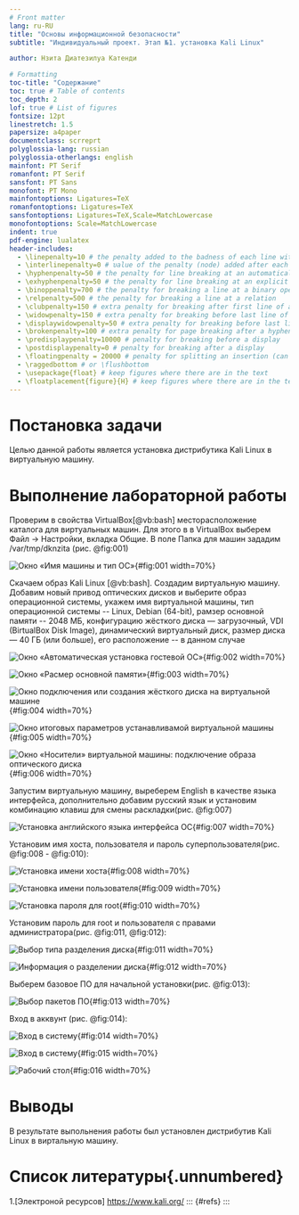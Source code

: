 ```yaml
---
# Front matter
lang: ru-RU
title: "Основы информационной безопасности"
subtitle: "Индивидуальный проект. Этап №1. установка Kali Linux"

author: Нзита Диатезилуа Катенди

# Formatting
toc-title: "Содержание"
toc: true # Table of contents
toc_depth: 2
lof: true # List of figures
fontsize: 12pt
linestretch: 1.5
papersize: a4paper
documentclass: scrreprt
polyglossia-lang: russian
polyglossia-otherlangs: english
mainfont: PT Serif
romanfont: PT Serif
sansfont: PT Sans
monofont: PT Mono
mainfontoptions: Ligatures=TeX
romanfontoptions: Ligatures=TeX
sansfontoptions: Ligatures=TeX,Scale=MatchLowercase
monofontoptions: Scale=MatchLowercase
indent: true
pdf-engine: lualatex
header-includes:
  - \linepenalty=10 # the penalty added to the badness of each line within a paragraph (no associated penalty node) Increasing the υalue makes tex try to haυe fewer lines in the paragraph.
  - \interlinepenalty=0 # υalue of the penalty (node) added after each line of a paragraph.
  - \hyphenpenalty=50 # the penalty for line breaking at an automatically inserted hyphen
  - \exhyphenpenalty=50 # the penalty for line breaking at an explicit hyphen
  - \binoppenalty=700 # the penalty for breaking a line at a binary operator
  - \relpenalty=500 # the penalty for breaking a line at a relation
  - \clubpenalty=150 # extra penalty for breaking after first line of a paragraph
  - \widowpenalty=150 # extra penalty for breaking before last line of a paragraph
  - \displaywidowpenalty=50 # extra penalty for breaking before last line before a display math
  - \brokenpenalty=100 # extra penalty for page breaking after a hyphenated line
  - \predisplaypenalty=10000 # penalty for breaking before a display
  - \postdisplaypenalty=0 # penalty for breaking after a display
  - \floatingpenalty = 20000 # penalty for splitting an insertion (can only be split footnote in standard LaTeX)
  - \raggedbottom # or \flushbottom
  - \usepackage{float} # keep figures where there are in the text
  - \floatplacement{figure}{H} # keep figures where there are in the text
---
```


# Постановка задачи

Целью данной работы является установка дистрибутика Kali Linux в виртуальную машину.

# Выполнение лабораторной работы

Проверим в свойства VirtualBox[@vb:bash] месторасположение каталога для виртуальных машин. Для этого в в VirtualBox выберем Файл -> Настройки, вкладка Общие. В поле  Папка для машин зададим /var/tmp/dknzita (рис. @fig:001)

![Окно «Имя машины и тип ОС»](image/1.png){#fig:001 width=70%}

Скачаем образ Kali Linux [@vb:bash]. Создадим виртуальную машину. Добавим новый привод оптических дисков и выберите образ операционной системы, укажем имя виртуальной машины, тип операционной системы -- Linux, Debian (64-bit), рамзер основной памяти  -- 2048 МБ,  конфигурацию жёсткого диска — загрузочный, VDI (BirtualBox Disk Image), динамический виртуальный диск,  размер диска — 40 ГБ (или больше), его расположение -- в данном случае

![Окно «Автоматическая установка гостевой ОС»](image/2.png){#fig:002 width=70%}

![Окно «Расмер основной памяти»](image/3.png){#fig:003 width=70%}

![Окно подключения или создания жёсткого диска на виртуальной машине](image/4.png){#fig:004 width=70%}

![Окно итоговых параметров устанавливамой виртуальной машины](image/5.png){#fig:005 width=70%}

![Окно «Носители» виртуальной машины: подключение образа оптического диска](image/6.png){#fig:006 width=70%}

Запустим виртуальную машину, выреберем English в качестве языка интерфейса, дополнительно добавим русский язык и установим комбинацию клавиш для смены раскладки(рис. @fig:007)

![Установка английского языка интерфейса ОС](image/7.png){#fig:007 width=70%}

Установим имя хоста, пользователя и пароль суперпользователя(рис. @fig:008 - @fig:010):

![Установка имени хоста](image/8.png){#fig:008 width=70%}

![Установка имени пользователя](image/9.png){#fig:009 width=70%}

![Установка пароля для root](image/10.png){#fig:010 width=70%}

Установим пароль для root и пользователя с правами администратора(рис. @fig:011, @fig:012):

![Выбор типа разделения диска](image/11.png){#fig:011 width=70%}

![Информация о разделении диска](image/12.png){#fig:012 width=70%}

Выберем базовое ПО для начальной установки(рис. @fig:013):

![Выбор пакетов ПО](image/13.png){#fig:013 width=70%}

 Вход в акквунт (рис. @fig:014):

 ![Вход в систему](image/14.png){#fig:014 width=70%}

![Вход в систему](image/15.png){#fig:015 width=70%}

![Рабочий стол](image/16.png){#fig:016 width=70%}

# Выводы

В результате выпольнения работы был установлен дистрибутив Kali Linux в виртальную машину.
# Список литературы{.unnumbered}
1.[Электроной ресурсов] https://www.kali.org/
::: {#refs}
:::


